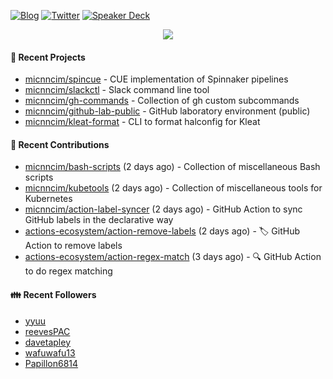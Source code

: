[![Blog](https://img.shields.io/badge/Blog-0?style=flat-square&logo=gatsby&color=181717&logoColor=white)](https://micnncim.com)
[![Twitter](https://img.shields.io/badge/Twitter-0?style=flat-square&logo=twitter&color=1DA1F2&logoColor=white)](https://twitter.com/micnncim)
[![Speaker Deck](https://img.shields.io/badge/Speaker_Deck-0?style=flat-square&logo=speaker-deck&color=009287&logoColor=white)](https://speakerdeck.com/micnncim)

<p align="center">
<img src="https://github-readme-stats.vercel.app/api?username=micnncim&show_icons=true&count_private=true" />
</p>

#### 🍎 Recent Projects

- [micnncim/spincue](https://github.com/micnncim/spincue) - CUE implementation of Spinnaker pipelines
- [micnncim/slackctl](https://github.com/micnncim/slackctl) - Slack command line tool
- [micnncim/gh-commands](https://github.com/micnncim/gh-commands) - Collection of gh custom subcommands
- [micnncim/github-lab-public](https://github.com/micnncim/github-lab-public) - GitHub laboratory environment (public)
- [micnncim/kleat-format](https://github.com/micnncim/kleat-format) - CLI to format halconfig for Kleat

#### 🌱 Recent Contributions

- [micnncim/bash-scripts](https://github.com/micnncim/bash-scripts) (2 days ago) - Collection of miscellaneous Bash scripts
- [micnncim/kubetools](https://github.com/micnncim/kubetools) (2 days ago) - Collection of miscellaneous tools for Kubernetes
- [micnncim/action-label-syncer](https://github.com/micnncim/action-label-syncer) (2 days ago) - GitHub Action to sync GitHub labels in the declarative way
- [actions-ecosystem/action-remove-labels](https://github.com/actions-ecosystem/action-remove-labels) (2 days ago) - 🏷️ GitHub Action to remove labels
- [actions-ecosystem/action-regex-match](https://github.com/actions-ecosystem/action-regex-match) (3 days ago) - 🔍 GitHub Action to do regex matching

#### 👪  Recent Followers

- [yyuu](https://github.com/yyuu)
- [reevesPAC](https://github.com/reevesPAC)
- [davetapley](https://github.com/davetapley)
- [wafuwafu13](https://github.com/wafuwafu13)
- [Papillon6814](https://github.com/Papillon6814)
